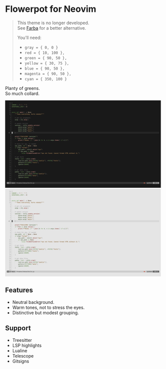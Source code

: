# Flowerpot for Neovim

> This theme is no longer developed.  
> See [Farba](https://github.com/shushtain/farba.nvim) for a better alternative.
>   
> You'll need:
> - `gray = { 0, 0 }`
> - `red = { 10, 100 },`
> - `green = { 90, 50 },`
> - `yellow = { 30, 75 },`
> - `blue = { 90, 50 },`
> - `magenta = { 90, 50 },`
> - `cyan = { 350, 100 }`

Planty of greens.  
So much collard.

![Dark theme](./dark.png)
![Light theme](./light.png)

## Features

- Neutral background.
- Warm tones, not to stress the eyes.
- Distinctive but modest grouping.

## Support

- Treesitter
- LSP highlights
- Lualine
- Telescope
- Gitsigns
